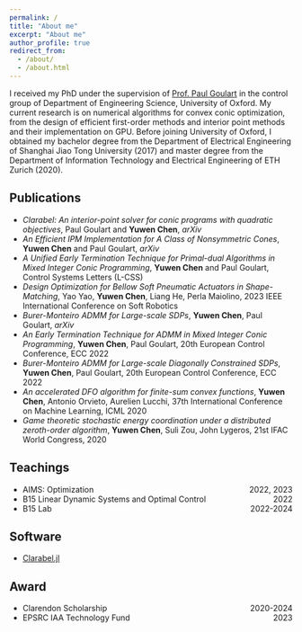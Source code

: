 ```yaml
---
permalink: /
title: "About me"
excerpt: "About me"
author_profile: true
redirect_from: 
  - /about/
  - /about.html
---
```


I received my PhD under the supervision of [Prof. Paul Goulart](https://users.ox.ac.uk/~engs1373/) in the control group of Department of Engineering Science, University of Oxford. My current research is on numerical algorithms for convex conic optimization, from the design of efficient first-order methods and interior point methods and their implementation on GPU. Before joining University of Oxford, I obtained my bachelor degree from the Department of Electrical Engineering of Shanghai Jiao Tong University (2017) and master degree from the Department of Information Technology and Electrical Engineering of ETH Zurich (2020).

<!-- News
------
- I gave a talk of my work on large-scale convex conic optimization to the SOC Lab, UCSD. (July 2023)
- I gave a talk of our Clarabel solver to the Predictive Control Lab, EPFL. (June 2023)
- Our project **[Clarabel.jl/rs](https://oxfordcontrol.github.io/ClarabelDocs/stable/)** has received the [EPSRC Impact Acceleration Account fund](https://www.mpls.ox.ac.uk/research-funding/impact-and-innovation/iaa#funding-schemes). (June 2023) -->


Publications
------
- *Clarabel: An interior-point solver for conic programs with quadratic objectives*, Paul Goulart and **Yuwen Chen**, *arXiv*
- *An Efficient IPM Implementation for A Class of Nonsymmetric Cones*, **Yuwen Chen** and Paul Goulart, *arXiv*
- *A Unified Early Termination Technique for Primal-dual Algorithms in Mixed Integer Conic Programming*, **Yuwen Chen** and Paul Goulart, Control Systems Letters (L-CSS)
- *Design Optimization for Bellow Soft Pneumatic Actuators in Shape-Matching*, Yao Yao, **Yuwen Chen**, Liang He, Perla Maiolino, 2023 IEEE International Conference on Soft Robotics
- *Burer-Monteiro ADMM for Large-scale SDPs*, **Yuwen Chen**, Paul Goulart, *arXiv*
- *An Early Termination Technique for ADMM in Mixed Integer Conic Programming*, **Yuwen Chen**, Paul Goulart, 20th European Control Conference, ECC 2022 
- *Burer-Monteiro ADMM for Large-scale Diagonally Constrained SDPs*, **Yuwen Chen**, Paul Goulart, 20th European Control Conference, ECC 2022
- *An accelerated DFO algorithm for finite-sum convex functions*, **Yuwen Chen**, Antonio Orvieto, Aurelien Lucchi, 37th International Conference on Machine Learning, ICML 2020
- *Game theoretic stochastic energy coordination under a distributed zeroth-order algorithm*, **Yuwen Chen**, Suli Zou, John Lygeros, 21st IFAC World Congress, 2020

Teachings
------
- <div style="text-align:left;">AIMS: Optimization<span style="float:right;">2022, 2023</span></div>     
- <div style="text-align:left;">B15 Linear Dynamic Systems and Optimal Control<span style="float:right;">2022</span></div>         
- <div style="text-align:left;">B15 Lab <span style="float:right;">2022-2024</span></div>         

Software
------
- [Clarabel.jl](https://oxfordcontrol.github.io/ClarabelDocs/stable/)

Award
------
- <div style="text-align:left;">Clarendon Scholarship<span style="float:right;">2020-2024</span></div>    
- <div style="text-align:left;">EPSRC IAA Technology Fund<span style="float:right;">2023</span></div>    